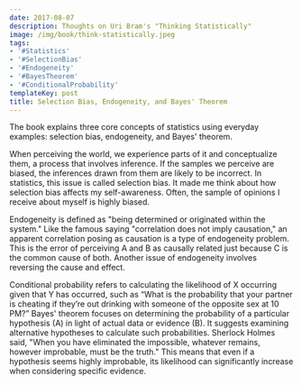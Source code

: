 ```yaml
---
date: 2017-08-07
description: Thoughts on Uri Bram's "Thinking Statistically"
image: /img/book/think-statistically.jpeg
tags:
- '#Statistics'
- '#SelectionBias'
- '#Endogeneity'
- '#BayesTheorem'
- '#ConditionalProbability'
templateKey: post
title: Selection Bias, Endogeneity, and Bayes' Theorem
---
```

The book explains three core concepts of statistics using everyday examples: selection bias, endogeneity, and Bayes' theorem.

When perceiving the world, we experience parts of it and conceptualize them, a process that involves inference. If the samples we perceive are biased, the inferences drawn from them are likely to be incorrect. In statistics, this issue is called selection bias. It made me think about how selection bias affects my self-awareness. Often, the sample of opinions I receive about myself is highly biased.

Endogeneity is defined as "being determined or originated within the system." Like the famous saying "correlation does not imply causation," an apparent correlation posing as causation is a type of endogeneity problem. This is the error of perceiving A and B as causally related just because C is the common cause of both. Another issue of endogeneity involves reversing the cause and effect.

Conditional probability refers to calculating the likelihood of X occurring given that Y has occurred, such as “What is the probability that your partner is cheating if they’re out drinking with someone of the opposite sex at 10 PM?” Bayes' theorem focuses on determining the probability of a particular hypothesis (A) in light of actual data or evidence (B). It suggests examining alternative hypotheses to calculate such probabilities. Sherlock Holmes said, "When you have eliminated the impossible, whatever remains, however improbable, must be the truth." This means that even if a hypothesis seems highly improbable, its likelihood can significantly increase when considering specific evidence.
